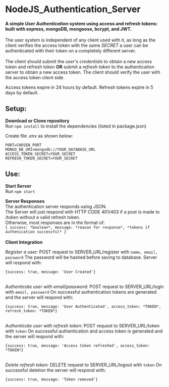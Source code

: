 # NodeJS_Authentication_Server
#### A simple *User Authentication* system using access and refresh tokens: built with express, mongoDB, mongoose, bcrypt, and JWT.


The user system is independent of any client used with it, as long as the client 
verifies the access token with the same *SECRET* a user can be authenticated with their token
on a completely different server.
<br> <br>
The client should submit the *user's credentials* to obtain a new access token and refresh token **OR** 
submit a *refresh token* to the authentication server to obtain a new access token. The client should verify 
the user with the access token client side. 

Access tokens expire in 24 hours by default. Refresh tokens expire in 5 days by default.


## Setup:

**Download or Clone repository** <br>
Run `npm install` to install the dependencies (listed in package.json)

Create file *.env* as shown below:
```
PORT=CHOSEN_PORT
MONGO_DB_URI=mongodb://YOUR_DATABASE_URL
ACCESS_TOKEN_SECRET=YOUR_SECRET
REFRESH_TOKEN_SECRET=YOUR_SECRET
```

## Use:

**Start Server** <br>
Run `npm start`

**Server Responses** <br>
The authentication server responds using JSON. <br>
The Server will just respond with HTTP CODE 401/403 if a post is made to /token without a valid refresh token. <br>
Otherwise, most responses are in the format of: <br>
`{ success: *boolean*, message: *reason for response*, *tokens if authenication successful* }`
<br><br>
**Client Integration**

*Register a user:* POST request to SERVER_URL/register with `name, email, password` 
The password will be hashed before saving to database. Server will respond with:

`{success: true, message: 'User Created'}`
<br><br>

*Authenticate user with email/password:* POST request to SERVER_URL/login with `email, password`
On successful authentication tokens are generated and the server will respond with:

`{success: true, message: 'User Authenticated', access_token: *TOKEN*, refresh_token: *TOKEN*}`
<br><br>

*Authenticate user with refresh token:* POST request to SERVER_URL/token with `token`
On successful authentication and access token is generated and the server will respond with:

`{success: true, message: 'Access token refreshed', access_token: *TOKEN*}`
<br><br>

*Delete refresh token:* DELETE request to SERVER_URL/logout with `token`
On successful deletion the server will respond with:

`{success: true, message: 'Token removed'}`




